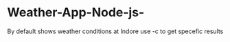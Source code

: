 # Weather-App-Node-js-
By default shows weather conditions at Indore 
use -c <city> to get specefic results 
